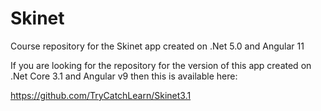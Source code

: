 # Skinet
Course repository for the Skinet app created on .Net 5.0 and Angular 11

If you are looking for the repository for the version of this app created on .Net Core 3.1 and Angular v9 then this is available here:

https://github.com/TryCatchLearn/Skinet3.1
